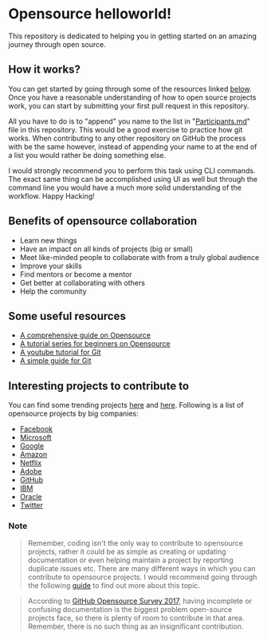 # Opensource helloworld!
This repository is dedicated to helping you in getting started on an amazing journey through open source.

## How it works?
You can get started by going through some of the resources linked [below](#some-useful-resources).
Once you have a reasonable understanding of how to open source projects work, you can start by submitting your first pull request in this repository.

All you have to do is to "append" you name to the list in "[Participants.md](https://github.com/fosspak/opensource-helloworld/blob/master/Participants.md)" file in this repository. This would be a good exercise to practice how git works. When contributing to any other repository on GitHub the process with be the same however, instead of appending your name to at the end of a list you would rather be doing something else.

I would strongly recommend you to perform this task using CLI commands. The exact same thing can be accomplished using UI as well but through the command line you would have a much more solid understanding of the workflow. Happy Hacking!


## Benefits of opensource collaboration
- Learn new things
- Have an impact on all kinds of projects (big or small)
- Meet like-minded people to collaborate with from a truly global audience
- Improve your skills
- Find mentors or become a mentor
- Get better at collaborating with others
- Help the community

## Some useful resources
- [A comprehensive guide on Opensource](https://opensource.guide/)
- [A tutorial series for beginners on Opensource](https://www.firsttimersonly.com/)
- [A youtube tutorial for Git](https://www.youtube.com/watch?v=SWYqp7iY_Tc)
- [A simple guide for Git](https://rogerdudler.github.io/git-guide/)

## Interesting projects to contribute to
You can find some trending projects [here](https://github.com/trending) and [here](https://github.com/explore). Following is a list of opensource projects by big companies:
- [Facebook](https://github.com/facebook)
- [Microsoft](https://github.com/Microsoft)
- [Google](https://github.com/google)
- [Amazon](https://github.com/amzn)
- [Netflix](https://github.com/Netflix)
- [Adobe](https://github.com/adobe)
- [GitHub](https://github.com/github)
- [IBM](https://github.com/ibm)
- [Oracle](https://github.com/oracle)
- [Twitter](https://github.com/twitter)

### Note

> Remember, coding isn't the only way to contribute to opensource projects, rather it could be as simple as creating or updating documentation or even helping maintain a project by reporting duplicate issues etc. There are many different ways in which you can contribute to opensource projects. I would recommend going through the following [guide](https://opensource.guide/how-to-contribute/#what-it-means-to-contribute) to find out more about this topic.  

> According to [GitHub Opensource Survey 2017](http://opensourcesurvey.org/2017/), having incomplete or confusing documentation is the biggest problem open-source projects face, so there is plenty of room to contribute in that area. Remember, there is no such thing as an insignificant contribution.
